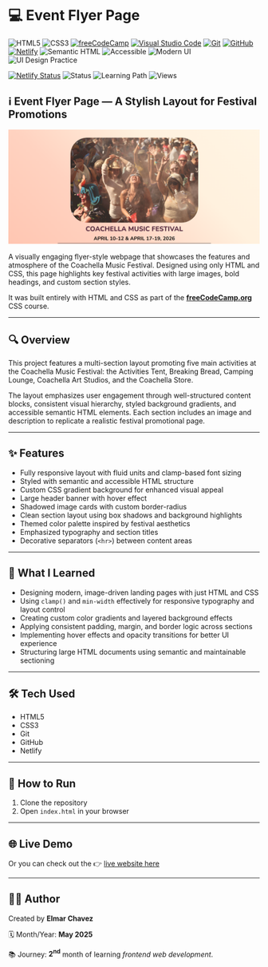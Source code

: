 # 💻 Event Flyer Page

![HTML5](https://img.shields.io/badge/HTML5-E34F26?style=for-the-badge&logo=html5&logoColor=white)
![CSS3](https://img.shields.io/badge/CSS3-1572B6?style=for-the-badge&logo=css3&logoColor=white)
[![freeCodeCamp](https://img.shields.io/badge/freeCodeCamp-27273D?style=for-the-badge&logo=freecodecamp&logoColor=white)](https://www.freecodecamp.org/)
[![Visual Studio Code](https://img.shields.io/badge/VS%20Code-007ACC?style=for-the-badge&logo=visual-studio-code&logoColor=white)](https://code.visualstudio.com/)
[![Git](https://img.shields.io/badge/Git-F05032?style=for-the-badge&logo=git&logoColor=white)](https://git-scm.com/)
[![GitHub](https://img.shields.io/badge/GitHub-181717?style=for-the-badge&logo=github&logoColor=white)](https://github.com/)
[![Netlify](https://img.shields.io/badge/Netlify-00C7B7?style=for-the-badge&logo=netlify&logoColor=white)](https://www.netlify.com/)
![Semantic HTML](https://img.shields.io/badge/Semantic%20HTML-ff9800?style=for-the-badge)
![Accessible](https://img.shields.io/badge/Accessibility-A11Y-0052cc?style=for-the-badge)
![Modern UI](https://img.shields.io/badge/Modern%20UI-polished%20look-yellowgreen?style=for-the-badge)
![UI Design Practice](https://img.shields.io/badge/UI%20Design%20Practice-interface%20building-ff69b4?style=for-the-badge)

[![Netlify Status](https://api.netlify.com/api/v1/badges/57a63f6f-0739-4a2b-8c67-d20cb595ee19/deploy-status)](https://event-flyer-page-fcc-jiro.netlify.app/)
![Status](https://img.shields.io/badge/status-complete-brightgreen)
![Learning Path](https://img.shields.io/badge/learning%20path-month%202-blue)
![Views](https://visitor-badge.laobi.icu/badge?page_id=CodingWithJiro.freecodecamp-css-event-flyer-page&left_text=repo%20views)

## ℹ️ Event Flyer Page — A Stylish Layout for Festival Promotions

![Screenshot of the project](./screenshot.png)

A visually engaging flyer-style webpage that showcases the features and atmosphere of the Coachella Music Festival. Designed using only HTML and CSS, this page highlights key festival activities with large images, bold headings, and custom section styles.

It was built entirely with HTML and CSS as part of the [**freeCodeCamp.org**](https://www.freecodecamp.org/learn/full-stack-developer/) CSS course.

---

## 🔍 Overview

This project features a multi-section layout promoting five main activities at the Coachella Music Festival: the Activities Tent, Breaking Bread, Camping Lounge, Coachella Art Studios, and the Coachella Store.

The layout emphasizes user engagement through well-structured content blocks, consistent visual hierarchy, styled background gradients, and accessible semantic HTML elements. Each section includes an image and description to replicate a realistic festival promotional page.

---

## ✨ Features

- Fully responsive layout with fluid units and clamp-based font sizing
- Styled with semantic and accessible HTML structure
- Custom CSS gradient background for enhanced visual appeal
- Large header banner with hover effect
- Shadowed image cards with custom border-radius
- Clean section layout using box shadows and background highlights
- Themed color palette inspired by festival aesthetics
- Emphasized typography and section titles
- Decorative separators (`<hr>`) between content areas

---

## 🧠 What I Learned

- Designing modern, image-driven landing pages with just HTML and CSS
- Using `clamp()` and `min-width` effectively for responsive typography and layout control
- Creating custom color gradients and layered background effects
- Applying consistent padding, margin, and border logic across sections
- Implementing hover effects and opacity transitions for better UI experience
- Structuring large HTML documents using semantic and maintainable sectioning

---

## 🛠️ Tech Used

- HTML5
- CSS3
- Git
- GitHub
- Netlify

---

## 🚀 How to Run

1. Clone the repository
2. Open `index.html` in your browser

---

## 🌐 Live Demo

Or you can check out the 👉 [live website here](https://event-flyer-page-fcc-jiro.netlify.app/)

---

## 🧑‍💻 Author

Created by **Elmar Chavez**

🗓️ Month/Year: **May 2025**

📚 Journey: **2<sup>nd</sup>** month of learning _frontend web development_.
